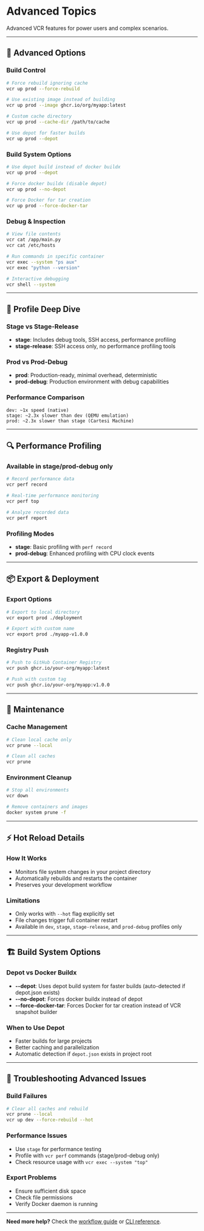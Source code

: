 # Advanced Topics

Advanced VCR features for power users and complex scenarios.

---

## 🔧 Advanced Options

### Build Control
```bash
# Force rebuild ignoring cache
vcr up prod --force-rebuild

# Use existing image instead of building
vcr up prod --image ghcr.io/org/myapp:latest

# Custom cache directory
vcr up prod --cache-dir /path/to/cache

# Use depot for faster builds
vcr up prod --depot
```

### Build System Options
```bash
# Use depot build instead of docker buildx
vcr up prod --depot

# Force docker buildx (disable depot)
vcr up prod --no-depot

# Force Docker for tar creation
vcr up prod --force-docker-tar
```

### Debug & Inspection
```bash
# View file contents
vcr cat /app/main.py
vcr cat /etc/hosts

# Run commands in specific container
vcr exec --system "ps aux"
vcr exec "python --version"

# Interactive debugging
vcr shell --system
```

---

## 🎯 Profile Deep Dive

### Stage vs Stage-Release
- **stage**: Includes debug tools, SSH access, performance profiling
- **stage-release**: SSH access only, no performance profiling tools

### Prod vs Prod-Debug  
- **prod**: Production-ready, minimal overhead, deterministic
- **prod-debug**: Production environment with debug capabilities

### Performance Comparison
```
dev: ~1x speed (native)
stage: ~2.3x slower than dev (QEMU emulation)
prod: ~2.3x slower than stage (Cartesi Machine)
```

---

## 🔍 Performance Profiling

### Available in stage/prod-debug only
```bash
# Record performance data
vcr perf record

# Real-time performance monitoring
vcr perf top

# Analyze recorded data
vcr perf report
```

### Profiling Modes
- **stage**: Basic profiling with `perf record`
- **prod-debug**: Enhanced profiling with CPU clock events

---

## 📦 Export & Deployment

### Export Options
```bash
# Export to local directory
vcr export prod ./deployment

# Export with custom name
vcr export prod ./myapp-v1.0.0
```

### Registry Push
```bash
# Push to GitHub Container Registry
vcr push ghcr.io/your-org/myapp:latest

# Push with custom tag
vcr push ghcr.io/your-org/myapp:v1.0.0
```

---

## 🧹 Maintenance

### Cache Management
```bash
# Clean local cache only
vcr prune --local

# Clean all caches
vcr prune
```

### Environment Cleanup
```bash
# Stop all environments
vcr down

# Remove containers and images
docker system prune -f
```

---

## ⚡ Hot Reload Details

### How It Works
- Monitors file system changes in your project directory
- Automatically rebuilds and restarts the container
- Preserves your development workflow

### Limitations
- Only works with `--hot` flag explicitly set
- File changes trigger full container restart
- Available in `dev`, `stage`, `stage-release`, and `prod-debug` profiles only

---

## 🏗️ Build System Options

### Depot vs Docker Buildx
- **--depot**: Uses depot build system for faster builds (auto-detected if depot.json exists)
- **--no-depot**: Forces docker buildx instead of depot
- **--force-docker-tar**: Forces Docker for tar creation instead of VCR snapshot builder

### When to Use Depot
- Faster builds for large projects
- Better caching and parallelization
- Automatic detection if `depot.json` exists in project root

---

## 🐛 Troubleshooting Advanced Issues

### Build Failures
```bash
# Clear all caches and rebuild
vcr prune --local
vcr up dev --force-rebuild --hot
```

### Performance Issues
- Use `stage` for performance testing
- Profile with `vcr perf` commands (stage/prod-debug only)
- Check resource usage with `vcr exec --system "top"`

### Export Problems
- Ensure sufficient disk space
- Check file permissions
- Verify Docker daemon is running

---

**Need more help?** Check the [workflow guide](workflow.md) or [CLI reference](reference.md). 